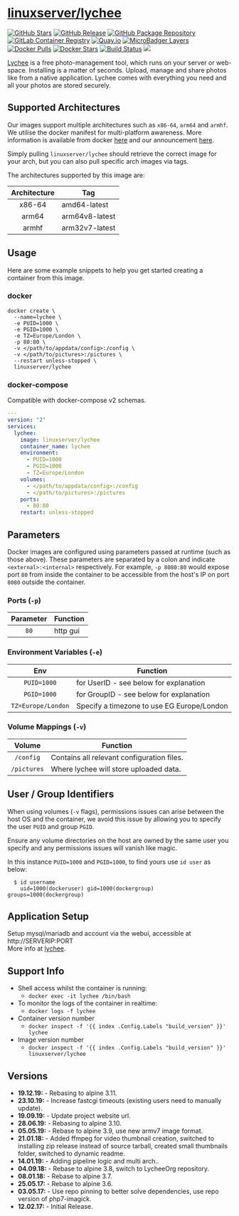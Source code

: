 # [linuxserver/lychee](https://github.com/linuxserver/docker-lychee)

[![GitHub Stars](https://img.shields.io/github/stars/linuxserver/docker-lychee.svg?style=flat-square&color=E68523&logo=github&logoColor=FFFFFF)](https://github.com/linuxserver/docker-lychee)
[![GitHub Release](https://img.shields.io/github/release/linuxserver/docker-lychee.svg?style=flat-square&color=E68523&logo=github&logoColor=FFFFFF)](https://github.com/linuxserver/docker-lychee/releases)
[![GitHub Package Repository](https://img.shields.io/static/v1.svg?style=flat-square&color=E68523&label=linuxserver.io&message=GitHub%20Package&logo=github&logoColor=FFFFFF)](https://github.com/linuxserver/docker-lychee/packages)
[![GitLab Container Registry](https://img.shields.io/static/v1.svg?style=flat-square&color=E68523&label=linuxserver.io&message=GitLab%20Registry&logo=gitlab&logoColor=FFFFFF)](https://gitlab.com/Linuxserver.io/docker-lychee/container_registry)
[![Quay.io](https://img.shields.io/static/v1.svg?style=flat-square&color=E68523&label=linuxserver.io&message=Quay.io)](https://quay.io/repository/linuxserver.io/lychee)
[![MicroBadger Layers](https://img.shields.io/microbadger/layers/linuxserver/lychee.svg?style=flat-square&color=E68523)](https://microbadger.com/images/linuxserver/lychee "Get your own version badge on microbadger.com")
[![Docker Pulls](https://img.shields.io/docker/pulls/linuxserver/lychee.svg?style=flat-square&color=E68523&label=pulls&logo=docker&logoColor=FFFFFF)](https://hub.docker.com/r/linuxserver/lychee)
[![Docker Stars](https://img.shields.io/docker/stars/linuxserver/lychee.svg?style=flat-square&color=E68523&label=stars&logo=docker&logoColor=FFFFFF)](https://hub.docker.com/r/linuxserver/lychee)
[![Build Status](https://ci.linuxserver.io/view/all/job/Docker-Pipeline-Builders/job/docker-lychee/job/master/badge/icon?style=flat-square)](https://ci.linuxserver.io/job/Docker-Pipeline-Builders/job/docker-lychee/job/master/)
[![](https://lsio-ci.ams3.digitaloceanspaces.com/linuxserver/lychee/latest/badge.svg)](https://lsio-ci.ams3.digitaloceanspaces.com/linuxserver/lychee/latest/index.html)

[Lychee](https://lycheeorg.github.io/) is a free photo-management tool, which runs on your server or web-space. Installing is a matter of seconds. Upload, manage and share photos like from a native application. Lychee comes with everything you need and all your photos are stored securely.

## Supported Architectures

Our images support multiple architectures such as `x86-64`, `arm64` and `armhf`. We utilise the docker manifest for multi-platform awareness. More information is available from docker [here](https://github.com/docker/distribution/blob/master/docs/spec/manifest-v2-2.md#manifest-list) and our announcement [here](https://blog.linuxserver.io/2019/02/21/the-lsio-pipeline-project/).

Simply pulling `linuxserver/lychee` should retrieve the correct image for your arch, but you can also pull specific arch images via tags.

The architectures supported by this image are:

| Architecture | Tag |
| :----: | --- |
| x86-64 | amd64-latest |
| arm64 | arm64v8-latest |
| armhf | arm32v7-latest |


## Usage

Here are some example snippets to help you get started creating a container from this image.

### docker

```
docker create \
  --name=lychee \
  -e PUID=1000 \
  -e PGID=1000 \
  -e TZ=Europe/London \
  -p 80:80 \
  -v </path/to/appdata/config>:/config \
  -v </path/to/pictures>:/pictures \
  --restart unless-stopped \
  linuxserver/lychee
```


### docker-compose

Compatible with docker-compose v2 schemas.

```yaml
---
version: "2"
services:
  lychee:
    image: linuxserver/lychee
    container_name: lychee
    environment:
      - PUID=1000
      - PGID=1000
      - TZ=Europe/London
    volumes:
      - </path/to/appdata/config>:/config
      - </path/to/pictures>:/pictures
    ports:
      - 80:80
    restart: unless-stopped
```

## Parameters

Docker images are configured using parameters passed at runtime (such as those above). These parameters are separated by a colon and indicate `<external>:<internal>` respectively. For example, `-p 8080:80` would expose port `80` from inside the container to be accessible from the host's IP on port `8080` outside the container.

### Ports (`-p`)

| Parameter | Function |
| :----: | --- |
| `80` | http gui |


### Environment Variables (`-e`)

| Env | Function |
| :----: | --- |
| `PUID=1000` | for UserID - see below for explanation |
| `PGID=1000` | for GroupID - see below for explanation |
| `TZ=Europe/London` | Specify a timezone to use EG Europe/London |

### Volume Mappings (`-v`)

| Volume | Function |
| :----: | --- |
| `/config` | Contains all relevant configuration files. |
| `/pictures` | Where lychee will store uploaded data. |



## User / Group Identifiers

When using volumes (`-v` flags), permissions issues can arise between the host OS and the container, we avoid this issue by allowing you to specify the user `PUID` and group `PGID`.

Ensure any volume directories on the host are owned by the same user you specify and any permissions issues will vanish like magic.

In this instance `PUID=1000` and `PGID=1000`, to find yours use `id user` as below:

```
  $ id username
    uid=1000(dockeruser) gid=1000(dockergroup) groups=1000(dockergroup)
```

## Application Setup

Setup mysql/mariadb and account via the webui, accessible at http://SERVERIP:PORT  
More info at [lychee](https://lycheeorg.github.io/).  



## Support Info

* Shell access whilst the container is running:
  * `docker exec -it lychee /bin/bash`
* To monitor the logs of the container in realtime:
  * `docker logs -f lychee`
* Container version number
  * `docker inspect -f '{{ index .Config.Labels "build_version" }}' lychee`
* Image version number
  * `docker inspect -f '{{ index .Config.Labels "build_version" }}' linuxserver/lychee`

## Versions

* **19.12.19:** - Rebasing to alpine 3.11.
* **23.10.19:** - Increase fastcgi timeouts (existing users need to manually update).
* **19.09.19:** - Update project website url.
* **28.06.19:** - Rebasing to alpine 3.10.
* **05.05.19:** - Rebase to alpine 3.9, use new armv7 image format.
* **21.01.18:** - Added ffmpeg for video thumbnail creation, switched to installing zip release instead of source tarball, created small thumbnails folder, switched to dynamic readme.
* **14.01.19:** - Adding pipeline logic and multi arch..
* **04.09.18:** - Rebase to alpine 3.8, switch to LycheeOrg repository.
* **08.01.18:** - Rebase to alpine 3.7.
* **25.05.17:** - Rebase to alpine 3.6.
* **03.05.17:** - Use repo pinning to better solve dependencies, use repo version of php7-imagick.
* **12.02.17:** - Initial Release.
